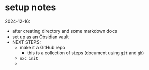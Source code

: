 # setup notes

2024-12-16:
- after creating directory and some markdown docs  
- set up as an Obsidian vault  
- NEXT STEPS:  
	- make it a GitHub repo  
		- this is a collection of steps (document using `git` and `gh`)  
	- `nxc init`  
	- 